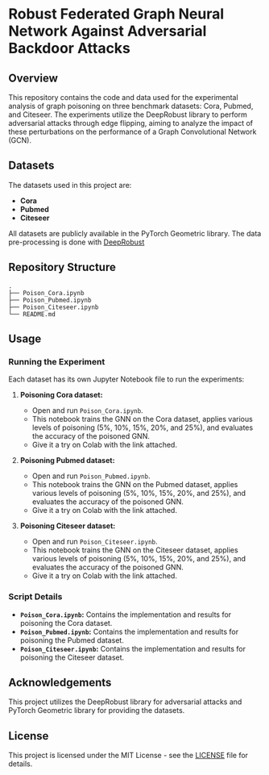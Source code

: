 
# Robust Federated Graph Neural Network Against Adversarial Backdoor Attacks

## Overview

This repository contains the code and data used for the experimental analysis of graph poisoning on three benchmark datasets: Cora, Pubmed, and Citeseer. The experiments utilize the DeepRobust library to perform adversarial attacks through edge flipping, aiming to analyze the impact of these perturbations on the performance of a Graph Convolutional Network (GCN).

## Datasets

The datasets used in this project are:

- **Cora**
- **Pubmed**
- **Citeseer**

All datasets are publicly available in the PyTorch Geometric library. The data pre-processing is done with [DeepRobust](https://deeprobust.readthedocs.io/en/latest/graph/data.html)

## Repository Structure

```
.
├── Poison_Cora.ipynb
├── Poison_Pubmed.ipynb
├── Poison_Citeseer.ipynb
└── README.md
```


## Usage

### Running the Experiment

Each dataset has its own Jupyter Notebook file to run the experiments:

1. **Poisoning Cora dataset:**
   - Open and run `Poison_Cora.ipynb`.
   - This notebook trains the GNN on the Cora dataset, applies various levels of poisoning (5%, 10%, 15%, 20%, and 25%), and evaluates the accuracy of the poisoned GNN.
   - Give it a try on Colab with the link attached.

2. **Poisoning Pubmed dataset:**
   - Open and run `Poison_Pubmed.ipynb`.
   - This notebook trains the GNN on the Pubmed dataset, applies various levels of poisoning (5%, 10%, 15%, 20%, and 25%), and evaluates the accuracy of the poisoned GNN.
   - Give it a try on Colab with the link attached.

3. **Poisoning Citeseer dataset:**
   - Open and run `Poison_Citeseer.ipynb`.
   - This notebook trains the GNN on the Citeseer dataset, applies various levels of poisoning (5%, 10%, 15%, 20%, and 25%), and evaluates the accuracy of the poisoned GNN.
   - Give it a try on Colab with the link attached.

### Script Details

- **`Poison_Cora.ipynb`:** Contains the implementation and results for poisoning the Cora dataset.
- **`Poison_Pubmed.ipynb`:** Contains the implementation and results for poisoning the Pubmed dataset.
- **`Poison_Citeseer.ipynb`:** Contains the implementation and results for poisoning the Citeseer dataset.


## Acknowledgements

This project utilizes the DeepRobust library for adversarial attacks and PyTorch Geometric library for providing the datasets.

## License

This project is licensed under the MIT License - see the [LICENSE](LICENSE) file for details.

